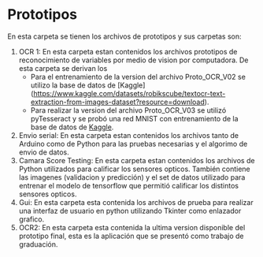 # Prototipos
En esta carpeta se tienen los archivos de prototipos y sus carpetas son:

1. OCR 1: En esta carpeta estan contenidos los archivos prototipos de reconocimiento de variables por medio de vision por computadora. De esta carpeta se derivan los 
	* Para el entrenamiento de la version del archivo Proto_OCR_V02 se utilizo la base de datos de [Kaggle]
(https://www.kaggle.com/datasets/robikscube/textocr-text-extraction-from-images-dataset?resource=download).
	* Para realizar la version del archivo Proto_OCR_V03 se utilizó pyTesseract y se probó una red MNIST  con entrenamiento de la base de datos de [Kaggle](https://www.kaggle.com/code/yushg123/base-pipeline-for-mnist-98-8-accuracy/notebook).
2. Envio serial: En esta carpeta estan contenidos los archivos tanto de Arduino como de Python para las pruebas necesarias y el algorimo de envio de datos.
3. Camara Score Testing: En esta carpeta estan contenidos los archivos de Python utilizados para calificar los sensores opticos. También contiene las imagenes (validacion y predicción) y el set de datos utilizado para entrenar el modelo de tensorflow que permitió calificar los distintos sensores opticos.
4. Gui: En esta carpeta esta contenida los archivos de prueba para realizar una interfaz de usuario en python utilizando Tkinter como enlazador grafico.
5. OCR2: En esta carpeta esta contenida la ultima version disponible del prototipo final, esta es la aplicación que se presentó como trabajo de graduación. 
